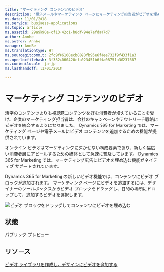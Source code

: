 ```yaml
---
title: "マーケティング コンテンツのビデオ"
description: "電子メールやマーケティング ページにマーケティング担当者がビデオを埋め込めるようになりました。"
ms.date: 11/01/2018
ms.service: business-applications
ms.topic: article
ms.assetid: 29a9b90e-cf13-42c1-b8df-94e7afda07d7
author: Annbe
ms.author: Annbe
manager: AnnBe
ms.translationtype: HT
ms.sourcegitcommit: 2fc9f86108ecb8828fb95e6f8ee732f9f433f1a3
ms.openlocfilehash: 3f3324060420cfa023451b6f0a08751a30237687
ms.contentlocale: ja-jp
ms.lasthandoff: 11/01/2018

---
```


# <a name="videos-in-marketing-content"></a>マーケティング コンテンツのビデオ

活字のコンテンツよりも視聴覚コンテンツを好む消費者が増えていることを受け、企業のマーケティング担当者は、会社のキャンペーンやアウトリーチ戦略にビデオを統合するようになりました。 Dynamics 365 for Marketing では、マーケティング ページや電子メールにビデオ コンテンツを追加するための機能が提供されています。

オンライン ビデオはマーケティングに欠かせない構成要素であり、新しく幅広い消費者層にアピールするための媒体として急速に普及しています。 Dynamics 365 for Marketing では、マーケティング広告にビデオを埋め込む機能がネイティブ サポートされています。

Dynamics 365 for Marketing の新しいビデオ機能では、コンテンツにビデオ ブロックが追加されます。 マーケティング ページにビデオを追加するには、デザイナーのツールボックスからビデオ ブロックをドラッグし、目的の場所にドロップして、追加するビデオを選択します。

![ビデオ ブロックをドラッグしてコンテンツにビデオを埋め込む](media/VideoMarketing.png "ビデオ ブロックをドラッグしてコンテンツにビデオを埋め込む")

## <a name="status"></a>状態

パブリック プレビュー

## <a name="resources"></a>リソース

[ビデオ ライブラリを作成し、デザインにビデオを追加する](https://docs.microsoft.com/dynamics365/customer-engagement/marketing/video-content)

<!--
### Who uses this feature
Marketers, marketing managers, and content designers
### Setup required
Administrators can easily set up and configure the feature in the app settings.
-->

